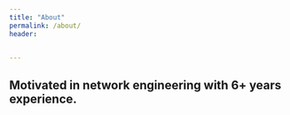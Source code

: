 ```yaml
---
title: "About"
permalink: /about/
header:


---
```

Motivated in network engineering with 6+ years experience.
---
